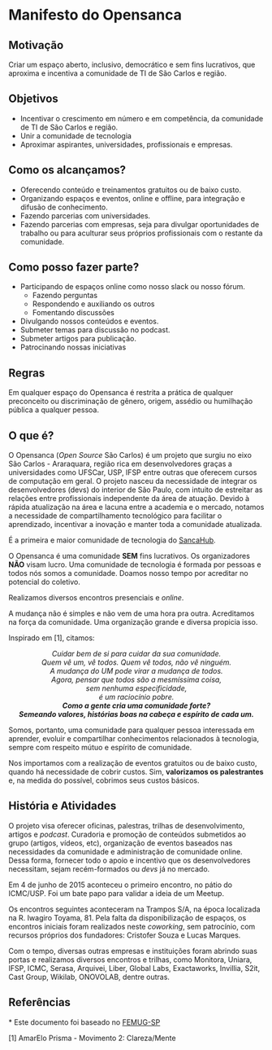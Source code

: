 # Manifesto do Opensanca

## Motivação

Criar um espaço aberto, inclusivo, democrático e sem fins lucrativos, que aproxima e incentiva a comunidade de TI de São Carlos e região.

## Objetivos

- Incentivar o crescimento em número e em competência, da comunidade de TI de São Carlos e região.
- Unir a comunidade de tecnologia  
- Aproximar aspirantes, universidades, profissionais e empresas. 

## Como os alcançamos?

- Oferecendo conteúdo e treinamentos gratuitos ou de baixo custo. 
- Organizando espaços e eventos, online e offline, para integração e difusão de conhecimento.
- Fazendo parcerias com universidades.
- Fazendo parcerias com empresas, seja para divulgar oportunidades de trabalho ou para aculturar seus próprios profissionais com o restante da comunidade.

## Como posso fazer parte?

- Participando de espaços online como nosso slack ou nosso fórum.
  - Fazendo perguntas
  - Respondendo e auxiliando os outros
  - Fomentando discussões
- Divulgando nossos conteúdos e eventos.
- Submeter temas para discussão no podcast.
- Submeter artigos para publicação.
- Patrocinando nossas iniciativas

## Regras

Em qualquer espaço do Opensanca é restrita a prática de qualquer preconceito ou discriminação de gênero, origem, assédio ou humilhação pública a qualquer pessoa.

## O que é?

O Opensanca (_Open Source_ São Carlos) é um projeto que surgiu no eixo São Carlos - Araraquara, região rica em desenvolvedores graças a universidades como UFSCar, USP, IFSP entre outras que oferecem cursos de computação em geral. O projeto nasceu da necessidade de integrar os desenvolvedores (devs) do interior de São Paulo, com intuito de estreitar as relações entre profissionais independente da área de atuação. Devido à rápida atualização na área e lacuna entre a academia e o mercado, notamos a necessidade de compartilhamento tecnológico para facilitar o aprendizado, incentivar a inovação e manter toda a comunidade atualizada.

É a primeira e maior comunidade de tecnologia do [SancaHub](https://www.reportsancahub.com.br/).

O Opensanca é uma comunidade **SEM** fins lucrativos. Os organizadores **NÃO** visam lucro. Uma comunidade de tecnologia é formada por pessoas e todos nós somos a comunidade. Doamos nosso tempo por acreditar no potencial do coletivo.

Realizamos diversos encontros presenciais e _online_.

A mudança não é simples e não vem de uma hora pra outra. Acreditamos na força da comunidade. Uma organização grande e diversa propicia isso.

Inspirado em [1], citamos:

<p align="center">
  <i>
    Cuidar bem de si para cuidar da sua comunidade.<br>
    Quem vê um, vê todos. Quem vê todos, não vê ninguém.<br>
    A mudança do UM pode virar a mudança de todos.<br>
    Agora, pensar que todos são a mesmíssima coisa,<br>
    sem nenhuma especificidade,<br>
    é um raciocínio pobre.<br>
    <b>Como a gente cria uma comunidade forte?</b><br>
    <b>Semeando valores, histórias boas na cabeça e espírito de cada um.</b>
  </i>
</p>

Somos, portanto, uma comunidade para qualquer pessoa interessada em aprender, evoluir e compartilhar conhecimentos relacionados à tecnologia, sempre com respeito mútuo e espírito de comunidade.

Nos importamos com a realização de eventos gratuitos ou de baixo custo, quando há necessidade de cobrir custos. Sim, **valorizamos os palestrantes** e, na medida do possível, cobrimos seus custos básicos.

## História e Atividades

O projeto visa oferecer oficinas, palestras, trilhas de desenvolvimento, artigos e _podcast_. Curadoria e promoção de conteúdos submetidos ao grupo (artigos, vídeos, etc), organização de eventos baseados nas necessidades da comunidade e administração de comunidade online. Dessa forma, fornecer todo o apoio e incentivo que os desenvolvedores necessitam, sejam recém-formados ou _devs_ já no mercado.

Em 4 de junho de 2015 aconteceu o primeiro encontro, no pátio do ICMC/USP. Foi um bate papo para validar a ideia de um Meetup.

Os encontros seguintes aconteceram na Trampos S/A, na época localizada na R. Iwagiro Toyama, 81. Pela falta da disponibilização de espaços, os encontros iniciais foram realizados neste _coworking_, sem patrocínio, com recursos próprios dos fundadores: Cristofer Souza e Lucas Marques.

Com o tempo, diversas outras empresas e instituições foram abrindo suas portas e realizamos diversos encontros e trilhas, como Monitora, Uniara, IFSP, ICMC, Serasa, Arquivei, Liber, Global Labs, Exactaworks, Invillia, S2it, Cast Group, Wikilab, ONOVOLAB, dentre outras.

## Referências

\* Este documento foi baseado no [FEMUG-SP](https://github.com/femug/femug)

[1] AmarElo Prisma - Movimento 2: Clareza/Mente
